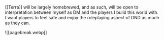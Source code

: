 [[Terra]] will be largely homebrewed, and as such, will be open to interpretation between myself as DM and the players I build this world with. I want players to feel safe and enjoy the roleplaying aspect of DND as much as they can.

![[pagebreak.webp]]